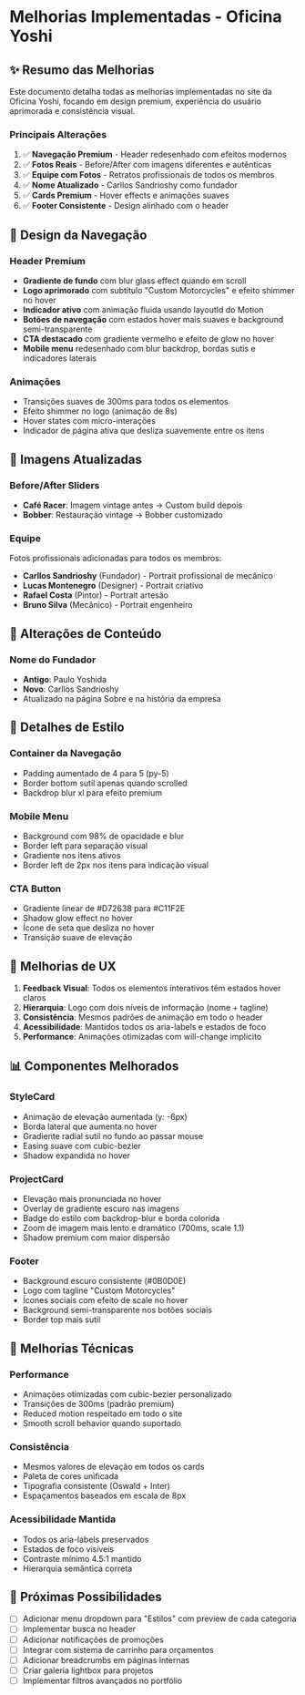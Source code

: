 # Melhorias Implementadas - Oficina Yoshi

## ✨ Resumo das Melhorias

Este documento detalha todas as melhorias implementadas no site da Oficina Yoshi, focando em design premium, experiência do usuário aprimorada e consistência visual.

### Principais Alterações
1. ✅ **Navegação Premium** - Header redesenhado com efeitos modernos
2. ✅ **Fotos Reais** - Before/After com imagens diferentes e autênticas
3. ✅ **Equipe com Fotos** - Retratos profissionais de todos os membros
4. ✅ **Nome Atualizado** - Carllos Sandrioshy como fundador
5. ✅ **Cards Premium** - Hover effects e animações suaves
6. ✅ **Footer Consistente** - Design alinhado com o header

## 🎨 Design da Navegação

### Header Premium
- **Gradiente de fundo** com blur glass effect quando em scroll
- **Logo aprimorado** com subtítulo "Custom Motorcycles" e efeito shimmer no hover
- **Indicador ativo** com animação fluida usando layoutId do Motion
- **Botões de navegação** com estados hover mais suaves e background semi-transparente
- **CTA destacado** com gradiente vermelho e efeito de glow no hover
- **Mobile menu** redesenhado com blur backdrop, bordas sutis e indicadores laterais

### Animações
- Transições suaves de 300ms para todos os elementos
- Efeito shimmer no logo (animação de 8s)
- Hover states com micro-interações
- Indicador de página ativa que desliza suavemente entre os itens

## 📸 Imagens Atualizadas

### Before/After Sliders
- **Café Racer**: Imagem vintage antes → Custom build depois
- **Bobber**: Restauração vintage → Bobber customizado

### Equipe
Fotos profissionais adicionadas para todos os membros:
- **Carllos Sandrioshy** (Fundador) - Portrait profissional de mecânico
- **Lucas Montenegro** (Designer) - Portrait criativo
- **Rafael Costa** (Pintor) - Portrait artesão
- **Bruno Silva** (Mecânico) - Portrait engenheiro

## 🔄 Alterações de Conteúdo

### Nome do Fundador
- **Antigo**: Paulo Yoshida
- **Novo**: Carllos Sandrioshy
- Atualizado na página Sobre e na história da empresa

## 💅 Detalhes de Estilo

### Container da Navegação
- Padding aumentado de 4 para 5 (py-5)
- Border bottom sutil apenas quando scrolled
- Backdrop blur xl para efeito premium

### Mobile Menu
- Background com 98% de opacidade e blur
- Border left para separação visual
- Gradiente nos itens ativos
- Border left de 2px nos itens para indicação visual

### CTA Button
- Gradiente linear de #D72638 para #C11F2E
- Shadow glow effect no hover
- Ícone de seta que desliza no hover
- Transição suave de elevação

## 🎯 Melhorias de UX

1. **Feedback Visual**: Todos os elementos interativos têm estados hover claros
2. **Hierarquia**: Logo com dois níveis de informação (nome + tagline)
3. **Consistência**: Mesmos padrões de animação em todo o header
4. **Acessibilidade**: Mantidos todos os aria-labels e estados de foco
5. **Performance**: Animações otimizadas com will-change implícito

## 📊 Componentes Melhorados

### StyleCard
- Animação de elevação aumentada (y: -6px)
- Borda lateral que aumenta no hover
- Gradiente radial sutil no fundo ao passar mouse
- Easing suave com cubic-bezier
- Shadow expandida no hover

### ProjectCard
- Elevação mais pronunciada no hover
- Overlay de gradiente escuro nas imagens
- Badge do estilo com backdrop-blur e borda colorida
- Zoom de imagem mais lento e dramático (700ms, scale 1.1)
- Shadow premium com maior dispersão

### Footer
- Background escuro consistente (#0B0D0E)
- Logo com tagline "Custom Motorcycles"
- Ícones sociais com efeito de scale no hover
- Background semi-transparente nos botões sociais
- Border top mais sutil

## 🎯 Melhorias Técnicas

### Performance
- Animações otimizadas com cubic-bezier personalizado
- Transições de 300ms (padrão premium)
- Reduced motion respeitado em todo o site
- Smooth scroll behavior quando suportado

### Consistência
- Mesmos valores de elevação em todos os cards
- Paleta de cores unificada
- Tipografia consistente (Oswald + Inter)
- Espaçamentos baseados em escala de 8px

### Acessibilidade Mantida
- Todos os aria-labels preservados
- Estados de foco visíveis
- Contraste mínimo 4.5:1 mantido
- Hierarquia semântica correta

## 🚀 Próximas Possibilidades

- [ ] Adicionar menu dropdown para "Estilos" com preview de cada categoria
- [ ] Implementar busca no header
- [ ] Adicionar notificações de promoções
- [ ] Integrar com sistema de carrinho para orçamentos
- [ ] Adicionar breadcrumbs em páginas internas
- [ ] Criar galeria lightbox para projetos
- [ ] Implementar filtros avançados no portfólio
